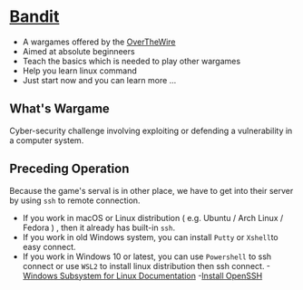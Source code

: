 [Bandit](http://overthewire.org/wargames/bandit/)
===
* A wargames offered by the [OverTheWire](http://overthewire.org/wargames/)
* Aimed at absolute beginneers
* Teach the basics which is needed to play other wargames
* Help you learn linux command
* Just start now and you can learn more ...

## What's Wargame
Cyber-security challenge involving exploiting or defending a vulnerability in a computer system.


## Preceding Operation
Because the game's serval is in other place, we have to get into their server by using `ssh` to remote connection.
* If you work in macOS or Linux distribution ( e.g. Ubuntu / Arch Linux / Fedora ) , then it already has built-in `ssh`.
* If you work in old Windows system, you can install `Putty` or `Xshell`to easy connect.
* If you work in Windows 10 or latest, you can use `Powershell` to ssh connect or use `WSL2` to install linux distribution then ssh connect.
    -[Windows Subsystem for Linux Documentation](https://docs.microsoft.com/en-us/windows/wsl/)
    -[Install OpenSSH](https://docs.microsoft.com/en-us/windows-server/administration/openssh/openssh_install_firstuse)